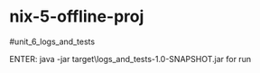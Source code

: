 # nix-5-offline-proj
#unit_6_logs_and_tests

ENTER:  java -jar target\logs_and_tests-1.0-SNAPSHOT.jar  for run

